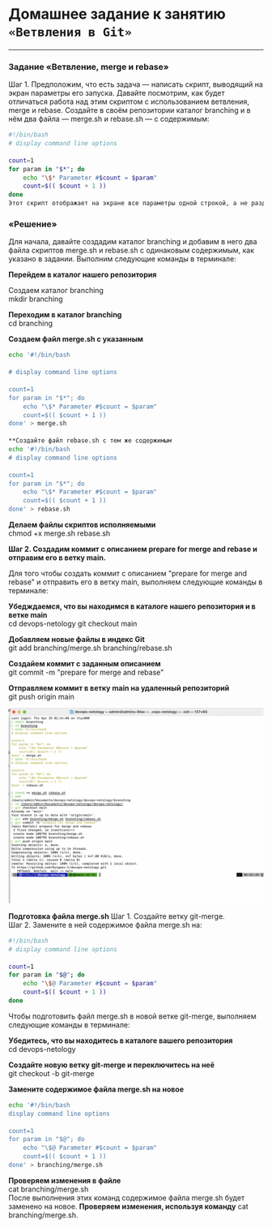 # Домашнее задание к занятию `«Ветвления в Git»`

---

### Задание «Ветвление, merge и rebase»

Шаг 1. Предположим, что есть задача — написать скрипт, выводящий на экран параметры его запуска. Давайте посмотрим, как будет отличаться работа над этим скриптом с использованием ветвления, merge и rebase.
Создайте в своём репозитории каталог branching и в нём два файла — merge.sh и rebase.sh — с содержимым:

```bash
#!/bin/bash
# display command line options

count=1
for param in "$*"; do
    echo "\$* Parameter #$count = $param"
    count=$(( $count + 1 ))
done
Этот скрипт отображает на экране все параметры одной строкой, а не разделяет их.
```
### «Решение»

Для начала, давайте создадим каталог branching и добавим в него два файла скриптов merge.sh и rebase.sh с одинаковым содержимым, как указано в задании. 
Выполним следующие команды в терминале:

**Перейдем в каталог нашего репозитория**   

Создаем каталог branching  
mkdir branching

**Переходим в каталог branching**      
cd branching

**Создаем файл merge.sh с указанным**       

```bash
echo '#!/bin/bash

# display command line options

count=1
for param in "$*"; do
    echo "\$* Parameter #$count = $param"
    count=$(( $count + 1 ))
done' > merge.sh

**Создайте файл rebase.sh с тем же содержимым
echo '#!/bin/bash
# display command line options

count=1
for param in "$*"; do
    echo "\$* Parameter #$count = $param"
    count=$(( $count + 1 ))
done' > rebase.sh
```

**Делаем файлы скриптов исполняемыми**   
chmod +x merge.sh rebase.sh

**Шаг 2. Создадим коммит с описанием prepare for merge and rebase и отправим его в ветку main.**    

Для того чтобы создать коммит с описанием "prepare for merge and rebase" и отправить его в ветку main, выполняем следующие команды в терминале:

**Убедждаемся, что вы находимся в каталоге нашего репозитория и в ветке main**    
cd devops-netology
git checkout main

**Добавляем новые файлы в индекс Git**    
git add branching/merge.sh branching/rebase.sh

**Создайем коммит с заданным описанием**  
git commit -m "prepare for merge and rebase"

**Отправляем коммит в ветку main на удаленный репозиторий**  
git push origin main

![Image](https://github.com/Byzgaev-I/-Branching-in-Git-/blob/main/1-1.png)

**Подготовка файла merge.sh**
Шаг 1. Создайте ветку git-merge.  
Шаг 2. Замените в ней содержимое файла merge.sh на:  
```bash
#!/bin/bash
# display command line options

count=1
for param in "$@"; do
    echo "\$@ Parameter #$count = $param"
    count=$(( $count + 1 ))
done
```
Чтобы подготовить файл merge.sh в новой ветке git-merge, выполняем следующие команды в терминале:

**Убедитесь, что вы находитесь в каталоге вашего репозитория**  
cd devops-netology

**Создайте новую ветку git-merge и переключитесь на неё**  
git checkout -b git-merge

**Замените содержимое файла merge.sh на новое**  
```bash
echo '#!/bin/bash
display command line options

count=1
for param in "$@"; do
    echo "\$@ Parameter #$count = $param"
    count=$(( $count + 1 ))
done' > branching/merge.sh
```

**Проверяем изменения в файле**    
cat branching/merge.sh  
После выполнения этих команд содержимое файла merge.sh будет заменено на новое.
**Проверяем изменения, используя команду** 
cat branching/merge.sh.
